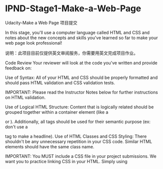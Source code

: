 # IPND-Stage1-Make-a-Web-Page
Udacity-Make a Web Page
项目提交

In this stage, you'll use a computer language called HTML and CSS and notes about the new concepts and skills you've learned so far to make your web page look professional!

说明：此项目目前仅提供英文审阅服务，你需要用英文完成项目作业。

Code Review
Your reviewer will look at the code you've written and provide feedback on:

Use of Syntax: All of your HTML and CSS should be properly formatted and should pass HTML validation and CSS validation tests.

IMPORTANT: Please read the Instructor Notes below for further instructions on HTML validation. 

Use of Logical HTML Structure: Content that is logically related should be grouped together within a container element (like a <div> or <span>). Additionally, all tags should be used for their semantic purpose (ex: don't use a <p> tag to make a headline).
Use of HTML Classes and CSS Styling: There shouldn't be any unnecessary repetition in your CSS code. Similar HTML elements should have the same class name.

IMPORTANT: You MUST include a CSS file in your project submissions. We want you to practice linking CSS in your HTML. Simply using <style> tags is not sufficient enough to demonstrate your knowledge of linking CSS to your HTML file.
Use of Tags: Page uses tags correctly. <p> for paragraphs. <h1> for main heading, etc.
Content Display: Page display at least 1 image and some text.
The rubric that will be used is included below. If you cannot see the image below, go to the project rubrics page here.

rubric
辅助材料
Videos Zip File
Transcripts Zip File
